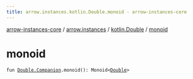 ```yaml
---
title: arrow.instances.kotlin.Double.monoid - arrow-instances-core
---
```


[arrow-instances-core](../../index.html) / [arrow.instances](../index.html) / [kotlin.Double](index.html) / [monoid](./monoid.html)

# monoid

`fun `[`Double.Companion`](https://kotlinlang.org/api/latest/jvm/stdlib/kotlin/-double/-companion/index.html)`.monoid(): Monoid<`[`Double`](https://kotlinlang.org/api/latest/jvm/stdlib/kotlin/-double/index.html)`>`